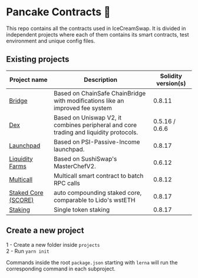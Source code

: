 # Pancake Contracts 🥞

This repo contains all the contracts used in IceCreamSwap. It is divided in independent projects where each of them contains its smart contracts, test environment and unique config files.

## Existing projects

| Project name                                  | Description                                                                           | Solidity version(s) |
|-----------------------------------------------|---------------------------------------------------------------------------------------|---------------------|
| [Bridge](./projects/bridge)                   | Based on ChainSafe ChainBridge with modifications like an improved fee system         | 0.8.11              |
| [Dex](./projects/dex)                         | Based on Uniswap V2, it combines peripheral and core trading and liquidity protocols. | 0.5.16 / 0.6.6      |
| [Launchpad](./projects/launchpad)             | Based on PSI-Passive-Income launchpad.                                                | 0.8.17              |
| [Liquidity Farms](./projects/liquidity-farms) | Based on SushiSwap's MasterChefV2.                                                    | 0.6.12              |
| [Multicall](./projects/multicall)             | Multicall smart contract to batch RPC calls                                           | 0.8.12              |
| [Staked Core (SCORE)](./projects/staked-core) | auto compounding staked core, comparable to Lido's wstETH                             | 0.8.17              |
| [Staking](./projects/staking)                 | Single token staking                                                                  | 0.8.17              |

## Create a new project

1 - Create a new folder inside `projects` <br/>
2 - Run `yarn init`

Commands inside the root `package.json` starting with `lerna` will run the corresponding command in each subproject.
